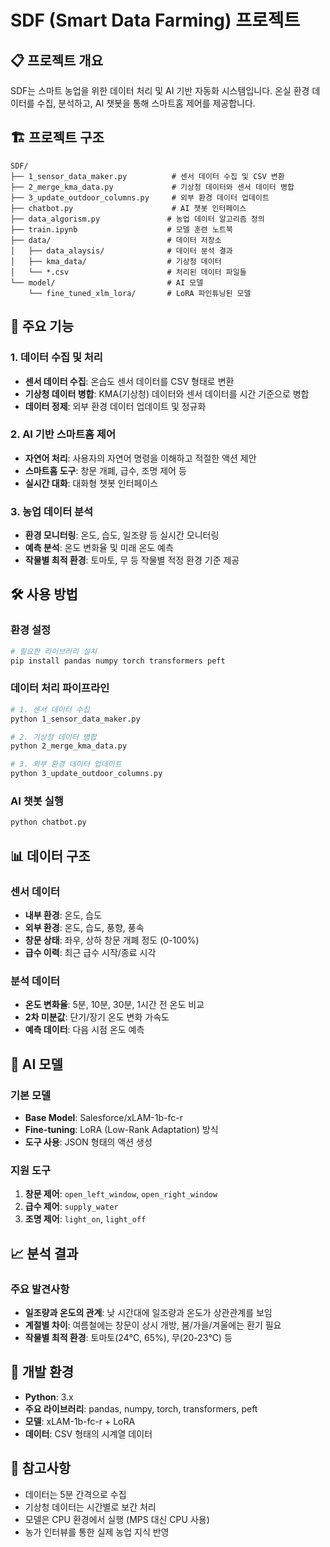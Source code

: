 # SDF (Smart Data Farming) 프로젝트

## 📋 프로젝트 개요

SDF는 스마트 농업을 위한 데이터 처리 및 AI 기반 자동화 시스템입니다. 온실 환경 데이터를 수집, 분석하고, AI 챗봇을 통해 스마트홈 제어를 제공합니다.

## 🏗️ 프로젝트 구조

```
SDF/
├── 1_sensor_data_maker.py          # 센서 데이터 수집 및 CSV 변환
├── 2_merge_kma_data.py             # 기상청 데이터와 센서 데이터 병합
├── 3_update_outdoor_columns.py     # 외부 환경 데이터 업데이트
├── chatbot.py                      # AI 챗봇 인터페이스
├── data_algorism.py               # 농업 데이터 알고리즘 정의
├── train.ipynb                    # 모델 훈련 노트북
├── data/                          # 데이터 저장소
│   ├── data_alaysis/              # 데이터 분석 결과
│   ├── kma_data/                  # 기상청 데이터
│   └── *.csv                      # 처리된 데이터 파일들
└── model/                         # AI 모델
    └── fine_tuned_xlm_lora/       # LoRA 파인튜닝된 모델
```

## 🚀 주요 기능

### 1. 데이터 수집 및 처리
- **센서 데이터 수집**: 온습도 센서 데이터를 CSV 형태로 변환
- **기상청 데이터 병합**: KMA(기상청) 데이터와 센서 데이터를 시간 기준으로 병합
- **데이터 정제**: 외부 환경 데이터 업데이트 및 정규화

### 2. AI 기반 스마트홈 제어
- **자연어 처리**: 사용자의 자연어 명령을 이해하고 적절한 액션 제안
- **스마트홈 도구**: 창문 개폐, 급수, 조명 제어 등
- **실시간 대화**: 대화형 챗봇 인터페이스

### 3. 농업 데이터 분석
- **환경 모니터링**: 온도, 습도, 일조량 등 실시간 모니터링
- **예측 분석**: 온도 변화율 및 미래 온도 예측
- **작물별 최적 환경**: 토마토, 무 등 작물별 적정 환경 기준 제공

## 🛠️ 사용 방법

### 환경 설정
```bash
# 필요한 라이브러리 설치
pip install pandas numpy torch transformers peft
```

### 데이터 처리 파이프라인
```bash
# 1. 센서 데이터 수집
python 1_sensor_data_maker.py

# 2. 기상청 데이터 병합
python 2_merge_kma_data.py

# 3. 외부 환경 데이터 업데이트
python 3_update_outdoor_columns.py
```

### AI 챗봇 실행
```bash
python chatbot.py
```

## 📊 데이터 구조

### 센서 데이터
- **내부 환경**: 온도, 습도
- **외부 환경**: 온도, 습도, 풍향, 풍속
- **창문 상태**: 좌우, 상하 창문 개폐 정도 (0-100%)
- **급수 이력**: 최근 급수 시작/종료 시각

### 분석 데이터
- **온도 변화율**: 5분, 10분, 30분, 1시간 전 온도 비교
- **2차 미분값**: 단기/장기 온도 변화 가속도
- **예측 데이터**: 다음 시점 온도 예측

## 🤖 AI 모델

### 기본 모델
- **Base Model**: Salesforce/xLAM-1b-fc-r
- **Fine-tuning**: LoRA (Low-Rank Adaptation) 방식
- **도구 사용**: JSON 형태의 액션 생성

### 지원 도구
1. **창문 제어**: `open_left_window`, `open_right_window`
2. **급수 제어**: `supply_water`
3. **조명 제어**: `light_on`, `light_off`

## 📈 분석 결과

### 주요 발견사항
- **일조량과 온도의 관계**: 낮 시간대에 일조량과 온도가 상관관계를 보임
- **계절별 차이**: 여름철에는 창문이 상시 개방, 봄/가을/겨울에는 환기 필요
- **작물별 최적 환경**: 토마토(24℃, 65%), 무(20-23℃) 등

## 🔧 개발 환경

- **Python**: 3.x
- **주요 라이브러리**: pandas, numpy, torch, transformers, peft
- **모델**: xLAM-1b-fc-r + LoRA
- **데이터**: CSV 형태의 시계열 데이터

## 📝 참고사항

- 데이터는 5분 간격으로 수집
- 기상청 데이터는 시간별로 보간 처리
- 모델은 CPU 환경에서 실행 (MPS 대신 CPU 사용)
- 농가 인터뷰를 통한 실제 농업 지식 반영
